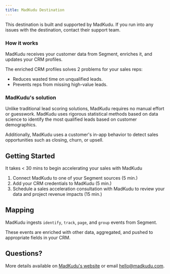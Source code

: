 ```yaml
---
title: MadKudu Destination
---
```


This destination is built and supported by MadKudu. If you run into any issues with the destination, contact their support team.

### How it works
MadKudu receives your customer data from Segment, enriches it, and updates your CRM profiles.

The enriched CRM profiles solves 2 problems for your sales reps:

+ Reduces wasted time on unqualified leads.
+ Prevents reps from missing high-value leads.

### MadKudu's solution

Unlike traditional lead scoring solutions, MadKudu requires no manual effort or guesswork. MadKudu uses rigorous statistical methods based on data science to identify the most qualified leads based on customer demographics.

Additionally, MadKudu uses a customer's in-app behavior to detect sales opportunities such as closing, churn, or upsell.

## Getting Started

It takes < 30 mins to begin accelerating your sales with MadKudu

1. Connect MadKudu to one of your Segment sources (5 min.)
2. Add your CRM credentials to MadKudu (5 min.)
3. Schedule a sales acceleration consultation with MadKudu to review your data and project revenue impacts (15 min.)

## Mapping

MadKudu ingests `identify`, `track`, `page`, and `group` events from Segment.

These events are enriched with other data, aggregated, and pushed to appropriate fields in your CRM.

## Questions?

More details available on [MadKudu's website](http://www.madkudu.com/segment) or email  [hello@madkudu.com](mailto:hello@madkudu.com).
